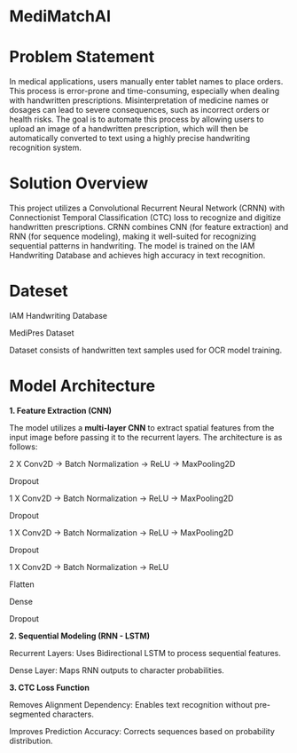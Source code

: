 # MediMatchAI
# Problem Statement

In medical applications, users manually enter tablet names to place orders. This process is error-prone and time-consuming, especially when dealing with handwritten prescriptions. Misinterpretation of medicine names or dosages can lead to severe consequences, such as incorrect orders or health risks. The goal is to automate this process by allowing users to upload an image of a handwritten prescription, which will then be automatically converted to text using a highly precise handwriting recognition system.


# Solution Overview

This project utilizes a Convolutional Recurrent Neural Network (CRNN) with Connectionist Temporal Classification (CTC) loss to recognize and digitize handwritten prescriptions. CRNN combines CNN (for feature extraction) and RNN (for sequence modeling), making it well-suited for recognizing sequential patterns in handwriting. The model is trained on the IAM Handwriting Database and achieves high accuracy in text recognition.

# Dateset

IAM Handwriting Database 

MediPres Dataset

Dataset consists of handwritten text samples used for OCR model training.


# Model Architecture

**1. Feature Extraction (CNN)**

The model utilizes a **multi-layer CNN** to extract spatial features from the input image before passing it to the recurrent layers. The architecture is as follows:


2 X Conv2D → Batch Normalization → ReLU → MaxPooling2D

Dropout

1 X Conv2D → Batch Normalization → ReLU → MaxPooling2D

Dropout

1 X Conv2D → Batch Normalization → ReLU → MaxPooling2D

Dropout

1 X Conv2D → Batch Normalization → ReLU

Flatten

Dense

Dropout



**2. Sequential Modeling (RNN - LSTM)**

Recurrent Layers: Uses Bidirectional LSTM to process sequential features.

Dense Layer: Maps RNN outputs to character probabilities.

**3. CTC Loss Function**

Removes Alignment Dependency: Enables text recognition without pre-segmented characters.

Improves Prediction Accuracy: Corrects sequences based on probability distribution.



